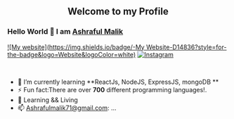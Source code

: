 

<p align="center">
 <h2 align="center">Welcome to my Profile</h2>
</p>

### Hello World 👋 I am [Ashraful Malik](https://github.com/Ashraful-malik)

[![My website](https://img.shields.io/badge/-My Website-D14836?style=for-the-badge&logo=Website&logoColor=white)](https://ashraful-malik.netlify.app/)
[![Instagram](https://img.shields.io/badge/-Instagram-c13582?style=for-the-badge&logo=instagram&logoColor=white)](https://www.instagram.com/ashraful_malik_/)
<div>
  
<br />
<p>
 
- 🌱 I’m currently learning **ReactJs, NodeJS, ExpressJS, mongoDB **
- ⚡ Fun fact:There are over **700** different programming languages!.
- 📒 Learning && Living
- 📫 Ashrafulmalik71@gmail.com: ...

</h4>
</div>

<br />

